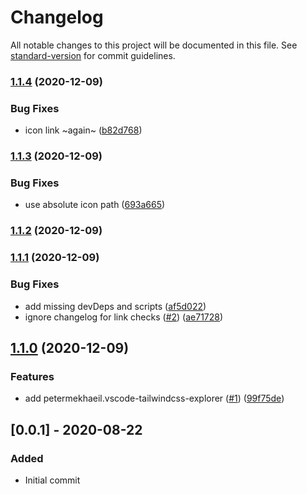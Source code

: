 # Changelog

All notable changes to this project will be documented in this file. See [standard-version](https://github.com/conventional-changelog/standard-version) for commit guidelines.

### [1.1.4](https://github.com/andrewmcodes/vscode-tailwindcss-extension-pack/compare/v1.1.3...v1.1.4) (2020-12-09)


### Bug Fixes

* icon link ~again~ ([b82d768](https://github.com/andrewmcodes/vscode-tailwindcss-extension-pack/commit/b82d768cf99e91bd0ab81e1f5e080fdcb5c9e0ec))

### [1.1.3](https://github.com/andrewmcodes/vscode-tailwindcss-extension-pack/compare/v1.1.2...v1.1.3) (2020-12-09)


### Bug Fixes

* use absolute icon path ([693a665](https://github.com/andrewmcodes/vscode-tailwindcss-extension-pack/commit/693a665e1efe770c555a04361d1f9e987d26db1b))

### [1.1.2](https://github.com/andrewmcodes/vscode-tailwindcss-extension-pack/compare/v1.1.1...v1.1.2) (2020-12-09)

### [1.1.1](https://github.com/andrewmcodes/vscode-tailwindcss-extension-pack/compare/v1.1.0...v1.1.1) (2020-12-09)


### Bug Fixes

* add missing devDeps and scripts ([af5d022](https://github.com/andrewmcodes/vscode-tailwindcss-extension-pack/commit/af5d022d74ce81937e68082f09a682f04d62a0ed))
* ignore changelog for link checks ([#2](https://github.com/andrewmcodes/vscode-tailwindcss-extension-pack/issues/2)) ([ae71728](https://github.com/andrewmcodes/vscode-tailwindcss-extension-pack/commit/ae71728963f5cddfce563b6417f9cc51e046f10f))

## [1.1.0](https://github.com/andrewmcodes/vscode-tailwindcss-extension-pack/compare/v1.0.0...v1.1.0) (2020-12-09)


### Features

* add petermekhaeil.vscode-tailwindcss-explorer ([#1](https://github.com/andrewmcodes/vscode-tailwindcss-extension-pack/issues/1)) ([99f75de](https://github.com/andrewmcodes/vscode-tailwindcss-extension-pack/commit/99f75dec1366b07492773ca371c00e2d88cba72e))

## [0.0.1] - 2020-08-22

### Added

- Initial commit
<!-- markdown-link-check-enable -->
